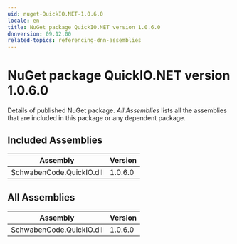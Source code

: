 ```yaml
---
uid: nuget-QuickIO.NET-1.0.6.0
locale: en
title: NuGet package QuickIO.NET version 1.0.6.0
dnnversion: 09.12.00
related-topics: referencing-dnn-assemblies
---
```


# NuGet package QuickIO.NET version 1.0.6.0
Details of published NuGet package.
*All Assemblies* lists all the assemblies that are included in this package or any dependent package.

## Included Assemblies

|Assembly|Version|
|---|---|
|SchwabenCode.QuickIO.dll|1.0.6.0|

## All Assemblies

|Assembly|Version|
|---|---|
|SchwabenCode.QuickIO.dll|1.0.6.0|

